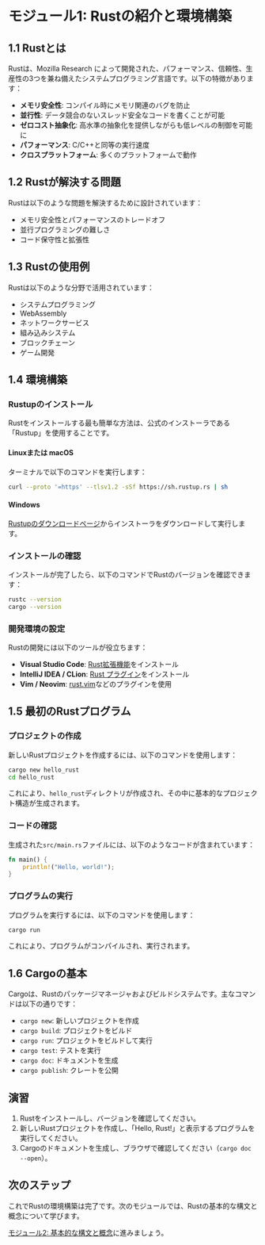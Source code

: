 # モジュール1: Rustの紹介と環境構築

## 1.1 Rustとは

Rustは、Mozilla Research によって開発された、パフォーマンス、信頼性、生産性の3つを兼ね備えたシステムプログラミング言語です。以下の特徴があります：

- **メモリ安全性**: コンパイル時にメモリ関連のバグを防止
- **並行性**: データ競合のないスレッド安全なコードを書くことが可能
- **ゼロコスト抽象化**: 高水準の抽象化を提供しながらも低レベルの制御を可能に
- **パフォーマンス**: C/C++と同等の実行速度
- **クロスプラットフォーム**: 多くのプラットフォームで動作

## 1.2 Rustが解決する問題

Rustは以下のような問題を解決するために設計されています：

- メモリ安全性とパフォーマンスのトレードオフ
- 並行プログラミングの難しさ
- コード保守性と拡張性

## 1.3 Rustの使用例

Rustは以下のような分野で活用されています：

- システムプログラミング
- WebAssembly
- ネットワークサービス
- 組み込みシステム
- ブロックチェーン
- ゲーム開発

## 1.4 環境構築

### Rustupのインストール

Rustをインストールする最も簡単な方法は、公式のインストーラである「Rustup」を使用することです。

#### Linuxまたは macOS

ターミナルで以下のコマンドを実行します：

```bash
curl --proto '=https' --tlsv1.2 -sSf https://sh.rustup.rs | sh
```

#### Windows

[Rustupのダウンロードページ](https://www.rust-lang.org/tools/install)からインストーラをダウンロードして実行します。

### インストールの確認

インストールが完了したら、以下のコマンドでRustのバージョンを確認できます：

```bash
rustc --version
cargo --version
```

### 開発環境の設定

Rustの開発には以下のツールが役立ちます：

- **Visual Studio Code**: [Rust拡張機能](https://marketplace.visualstudio.com/items?itemName=rust-lang.rust-analyzer)をインストール
- **IntelliJ IDEA / CLion**: [Rust プラグイン](https://plugins.jetbrains.com/plugin/8182-rust)をインストール
- **Vim / Neovim**: [rust.vim](https://github.com/rust-lang/rust.vim)などのプラグインを使用

## 1.5 最初のRustプログラム

### プロジェクトの作成

新しいRustプロジェクトを作成するには、以下のコマンドを使用します：

```bash
cargo new hello_rust
cd hello_rust
```

これにより、`hello_rust`ディレクトリが作成され、その中に基本的なプロジェクト構造が生成されます。

### コードの確認

生成された`src/main.rs`ファイルには、以下のようなコードが含まれています：

```rust
fn main() {
    println!("Hello, world!");
}
```

### プログラムの実行

プログラムを実行するには、以下のコマンドを使用します：

```bash
cargo run
```

これにより、プログラムがコンパイルされ、実行されます。

## 1.6 Cargoの基本

Cargoは、Rustのパッケージマネージャおよびビルドシステムです。主なコマンドは以下の通りです：

- `cargo new`: 新しいプロジェクトを作成
- `cargo build`: プロジェクトをビルド
- `cargo run`: プロジェクトをビルドして実行
- `cargo test`: テストを実行
- `cargo doc`: ドキュメントを生成
- `cargo publish`: クレートを公開

## 演習

1. Rustをインストールし、バージョンを確認してください。
2. 新しいRustプロジェクトを作成し、「Hello, Rust!」と表示するプログラムを実行してください。
3. Cargoのドキュメントを生成し、ブラウザで確認してください（`cargo doc --open`）。

## 次のステップ

これでRustの環境構築は完了です。次のモジュールでは、Rustの基本的な構文と概念について学びます。

[モジュール2: 基本的な構文と概念](02_basic_syntax.md)に進みましょう。
